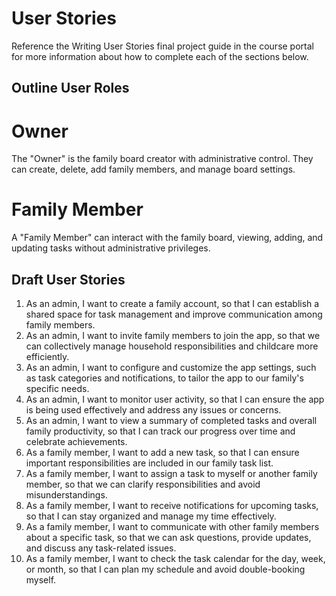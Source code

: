 # User Stories

Reference the Writing User Stories final project guide in the course portal for more information about how to complete each of the sections below.

## Outline User Roles

# Owner

The "Owner" is the family board creator with administrative control. They can create, delete, add family members, and manage board settings.

# Family Member

A "Family Member" can interact with the family board, viewing, adding, and updating tasks without administrative privileges.

## Draft User Stories

1. As an admin, I want to create a family account, so that I can establish a shared space for task management and improve communication among family members.
2. As an admin, I want to invite family members to join the app, so that we can collectively manage household responsibilities and childcare more efficiently.
3. As an admin, I want to configure and customize the app settings, such as task categories and notifications, to tailor the app to our family's specific needs.
4. As an admin, I want to monitor user activity, so that I can ensure the app is being used effectively and address any issues or concerns.
5. As an admin, I want to view a summary of completed tasks and overall family productivity, so that I can track our progress over time and celebrate achievements.
6. As a family member, I want to add a new task, so that I can ensure important responsibilities are included in our family task list.
7. As a family member, I want to assign a task to myself or another family member, so that we can clarify responsibilities and avoid misunderstandings.
8. As a family member, I want to receive notifications for upcoming tasks, so that I can stay organized and manage my time effectively.
9. As a family member, I want to communicate with other family members about a specific task, so that we can ask questions, provide updates, and discuss any task-related issues.
10. As a family member, I want to check the task calendar for the day, week, or month, so that I can plan my schedule and avoid double-booking myself.
